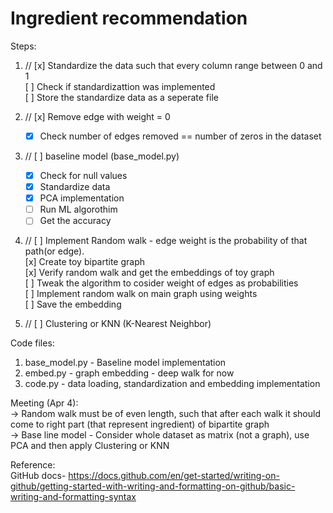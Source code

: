 # Ingredient recommendation  
Steps:  
1. // [x] Standardize the data such that every column range between 0 and 1   
      [ ] Check if standardizattion was implemented  
      [ ] Store the standardize data as a seperate file    

2. // [x] Remove edge with weight = 0   
      - [x] Check number of edges removed == number of zeros in the dataset  

3. // [ ] baseline model (base_model.py)  
      - [x] Check for null values   
      - [x] Standardize data  
      - [x] PCA implementation  
      - [ ] Run ML algorothim  
      - [ ] Get the accuracy  

4. // [ ] Implement Random walk - edge weight is the probability of that path(or edge).  
      [x] Create toy bipartite graph   
      [x] Verify random walk and get the embeddings of toy graph   
      [ ] Tweak the algorithm to cosider weight of edges as probabilities  
      [ ] Implement random walk on main graph using weights  
      [ ] Save the embedding  
5. // [ ] Clustering or KNN (K-Nearest Neighbor)    

Code files:  
1. base_model.py - Baseline model implementation  
2. embed.py - graph embedding - deep walk for now  
3. code.py - data loading, standardization and embedding implementation   

Meeting (Apr 4):  
-> Random walk must be of even length, such that after each walk it should come to right part (that represent ingredient) of bipartite graph  
-> Base line model  - Consider whole dataset as matrix (not a graph), use PCA and then apply Clustering or KNN  



Reference:  
GitHub docs- https://docs.github.com/en/get-started/writing-on-github/getting-started-with-writing-and-formatting-on-github/basic-writing-and-formatting-syntax    